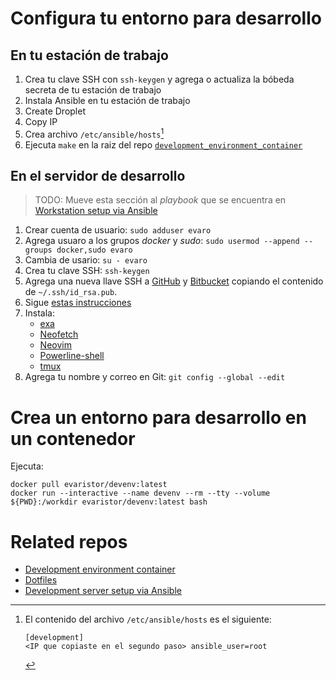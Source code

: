 # Configura tu entorno para desarrollo

## En tu estación de trabajo

1. Crea tu clave SSH con `ssh-keygen` y agrega o actualiza la bóbeda secreta de tu estación de trabajo
1. Instala Ansible en tu estación de trabajo
1. Create Droplet
1. Copy IP
1. Crea archivo `/etc/ansible/hosts`[^ansible_hosts]
1. Ejecuta `make` en la raiz del repo [`development_environment_container`](https://github.com/devarops/devenv)

[^ansible_hosts]: El contenido del archivo `/etc/ansible/hosts` es el siguiente:
    ```
    [development]
    <IP que copiaste en el segundo paso> ansible_user=root
    ```

## En el servidor de desarrollo

> TODO: Mueve esta sección al _playbook_ que se encuentra en [Workstation setup via Ansible](https://github.com/IslasGECI/workstation_setup)

1. Crear cuenta de usuario: `sudo adduser evaro`
1. Agrega usuaro a los grupos _docker_ y _sudo_: `sudo usermod --append --groups docker,sudo evaro`
1. Cambia de usario: `su - evaro`
1. Crea tu clave SSH: `ssh-keygen`
1. Agrega una nueva llave SSH a [GitHub](https://github.com/settings/keys/) y [Bitbucket](https://bitbucket.org/account/settings/ssh-keys/) copiando el contenido de `~/.ssh/id_rsa.pub`.
1. Sigue [estas instrucciones](https://github.com/devarops/dotfiles/blob/develop/README.md)
1. Instala:
    - [exa](https://github.com/ogham/exa)
    - [Neofetch](https://github.com/dylanaraps/neofetch)
    - [Neovim](https://github.com/neovim/neovim)
    - [Powerline-shell](https://github.com/b-ryan/powerline-shell)
    - [tmux](https://github.com/tmux/tmux)
1. Agrega tu nombre y correo en Git: `git config --global --edit`

# Crea un entorno para desarrollo en un contenedor

Ejecuta:

```shell
docker pull evaristor/devenv:latest
docker run --interactive --name devenv --rm --tty --volume ${PWD}:/workdir evaristor/devenv:latest bash
```

# Related repos

- [Development environment container](https://github.com/devarops/devenv)
- [Dotfiles](https://github.com/devarops/dotfiles)
- [Development server setup via Ansible](https://github.com/IslasGECI/development_server_setup)
